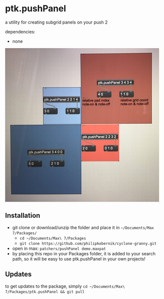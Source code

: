 # ptk.pushPanel

a utility for creating subgrid panels on your push 2

dependencies:
- none

![alt text][PushPanelImage]

[PushPanelImage]: https://github.com/philipkobernik/ptk.pushPanel/raw/master/icon.png "Panel in use"

## Installation

- git clone or download/unzip the folder and place it in `~/Documents/Max 7/Packages/`
  * `cd ~/Documents/Max\ 7/Packages`
  * `git clone https://github.com/philipkobernik/cyclone-granny.git`
- open in max: `patchers/pushPanel demo.maxpat`
- by placing this repo in your Packages folder, it is added to your search path, so it will be easy to use ptk.pushPanel in your own projects!

## Updates

to get updates to the package, simply `cd ~/Documents/Max\ 7/Packages/ptk.pushPanel && git pull`
